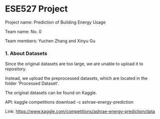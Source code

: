 # ESE527 Project

Project name: Prediction of Building Energy Usage

Team name: No. 0

Team members: Yuchen Zhang and Xinyu Gu

### 1. About Datasets

Since the original datasets are too large, we are unable to upload it to repository. 

Instead, we upload the preprocessed datasets, which are located in the folder 'Processed Dataset'.

The original datasets can be found on Kaggle.

API: kaggle competitions download -c ashrae-energy-prediction

Link: https://www.kaggle.com/competitions/ashrae-energy-prediction/data
